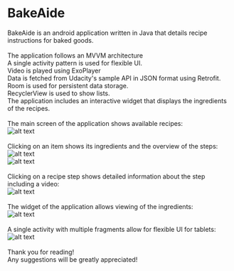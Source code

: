 # BakeAide
BakeAide is an android application written in Java that details recipe instructions for baked goods.<br >
<br >
The application follows an MVVM architecture <br />
A single activity pattern is used for flexible UI. <br />
Video is played using ExoPlayer  <br />
Data is fetched from Udacity's sample API in JSON format using Retrofit. <br />
Room is used for persistent data storage. <br />
RecyclerView is used to show lists. <br />
The application includes an interactive widget that displays the ingredients of the recipes. <br />
<br />
The main screen of the application shows available recipes: <br />
![alt text](screenshots/main_screen_phone.png "Main Screen") <br />
<br />
Clicking on an item shows its ingredients and the overview of the steps: <br />
![alt text](screenshots/detail_screen_top.png "Detail Screen Top") <br />
![alt text](screenshots/detail_screen_bottom.png "Detail Screen Bottom") <br />
<br />
Clicking on a recipe step shows detailed information about the step including a video: <br /> 
![alt text](screenshots/step_detail.png "Step detail") <br />
<br />
The widget of the application allows viewing of the ingredients: <br />
![alt text](screenshots/widget.png "Step detail") <br />
<br />
A single activity with multiple fragments allow for flexible UI for tablets: <br />
![alt text](screenshots/detail_tablet.png "Tablet UI") <br />
<br />
Thank you for reading! <br />
Any suggestions will be greatly appreciated!
